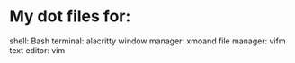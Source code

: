 # My dot files for:

shell: Bash
terminal: alacritty
window manager: xmoand
file manager: vifm
text editor: vim

